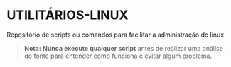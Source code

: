 # UTILITÁRIOS-LINUX
Repositório de scripts ou comandos para facilitar a administração do linux

> **Nota:** **Nunca execute qualquer script** antes de realizar uma análise do fonte para entender como funciona e evitar algum problema.


